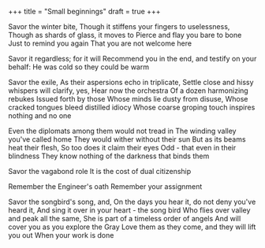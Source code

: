 +++
title = "Small beginnings"
draft = true
+++

Savor the winter bite,
Though it stiffens your fingers to uselessness,
Though as shards of glass, it moves to
Pierce and flay you bare to bone
Just to remind you again
That you are not welcome here

Savor it regardless; for it will
Recommend you in the end, and testify on your behalf:
He was cold so they could be warm

Savor the exile,
As their aspersions echo in triplicate,
Settle close and hissy whispers will clarify, yes,
Hear now the orchestra
Of a dozen harmonizing rebukes
Issued forth by those
Whose minds lie dusty from disuse,
Whose cracked tongues bleed distilled idiocy 
Whose coarse groping touch inspires nothing and no one

Even the diplomats among them would not tread in
The winding valley you've called home
They would wither without their sun
But as its beams heat their flesh,
So too does it claim their eyes
Odd - that even in their blindness
They know nothing of the darkness that binds them

Savor the vagabond role
It is the cost of dual citizenship

Remember the Engineer's oath
Remember your assignment

Savor the songbird's song, and,
On the days you hear it, do not deny you've heard it,
And sing it over in your heart - the song bird
Who flies over valley and peak all the same,
She is part of a timeless order of angels
And will cover you as you explore the Gray
Love them as they come, and they will lift you out
When your work is done
